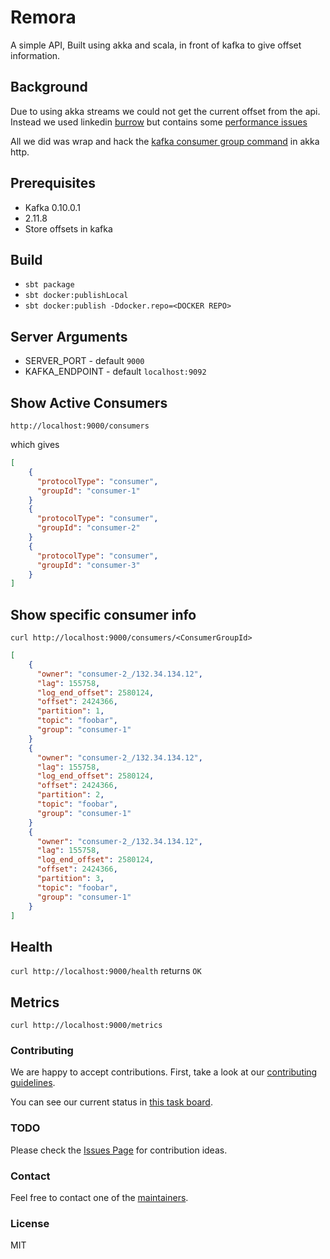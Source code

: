 # Remora
A simple API, Built using akka and scala, in front of kafka to give offset information. 

## Background

Due to using akka streams we could not get the current offset from the api. Instead we used linkedin [burrow](https://github.com/linkedin/Burrow)
but contains some [performance issues](https://github.com/linkedin/Burrow/wiki/Known-Issues)

All we did was wrap and hack the [kafka consumer group command](https://github.com/apache/kafka/blob/0.10.0/core/src/main/scala/kafka/admin/ConsumerGroupCommand.scala) in akka http.

## Prerequisites

* Kafka 0.10.0.1
* 2.11.8
* Store offsets in kafka

## Build

* `sbt package`
* `sbt docker:publishLocal`
* `sbt docker:publish -Ddocker.repo=<DOCKER REPO>`

## Server Arguments

* SERVER_PORT - default `9000`
* KAFKA_ENDPOINT - default `localhost:9092`

## Show Active Consumers
`http://localhost:9000/consumers`

which gives 

```json
[
    {
      "protocolType": "consumer",
      "groupId": "consumer-1"
    }
    {
      "protocolType": "consumer",
      "groupId": "consumer-2"
    }
    {
      "protocolType": "consumer",
      "groupId": "consumer-3"
    }
]
```

## Show specific consumer info
`curl http://localhost:9000/consumers/<ConsumerGroupId>`

```json
[
    {
      "owner": "consumer-2_/132.34.134.12",
      "lag": 155758,
      "log_end_offset": 2580124,
      "offset": 2424366,
      "partition": 1,
      "topic": "foobar",
      "group": "consumer-1"
    }
    {
      "owner": "consumer-2_/132.34.134.12",
      "lag": 155758,
      "log_end_offset": 2580124,
      "offset": 2424366,
      "partition": 2,
      "topic": "foobar",
      "group": "consumer-1"
    }
    {
      "owner": "consumer-2_/132.34.134.12",
      "lag": 155758,
      "log_end_offset": 2580124,
      "offset": 2424366,
      "partition": 3,
      "topic": "foobar",
      "group": "consumer-1"
    }
]
```

## Health

`curl http://localhost:9000/health` returns `OK`

## Metrics

`curl http://localhost:9000/metrics`

### Contributing

We are happy to accept contributions. First, take a look at our [contributing guidelines](CONTRIBUTING.md).

You can see our current status in [this task board](https://github.com/zalando-incubator/remora/projects/1).


### TODO

Please check the [Issues Page](https://github.com/zalando-incubator/remora/issues)
for contribution ideas.

### Contact

Feel free to contact one of the [maintainers](MAINTAINERS).

### License

MIT